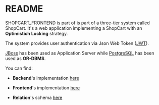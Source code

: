 # README #

SHOPCART_FRONTEND is part of is part of a three-tier system called ShopCart. It's a web application implementing a ShopCart with an **Optimistich Locking** strategy.   

The system provides user authentication via Json Web Token \([JWT](https://jwt.io/)\).  

[JBoss](https://www.redhat.com/it/technologies/jboss-middleware/web-server) has been used as Application Server while [PostgreSQL](https://www.postgresql.org/) has been used as **OR-DBMS**.   
    
You can find:
   
* **Backend**'s implementation [here](https://github.com/t0re199/SHOPCART_BACKEND)   
   
* **Frontend**'s implementation [here](https://github.com/t0re199/SHOPCART_FRONTEND)   

* **Relation**'s schema [here](https://github.com/t0re199/SHOPCART_SCHEMAS)   
